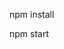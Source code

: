 <!-- After cloning do as follows -->
npm install

npm start
<!-- that's it you are in, Happy coding -->